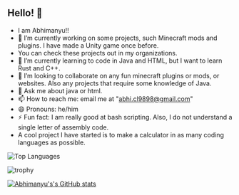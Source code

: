 ## Hello! 👋


<!-- **d2crashout/d2crashout** is a ✨ _special_ ✨ repository because its `README.md` (this file) appears on your GitHub profile. -->

- I am Abhimanyu!!
- 🔭 I’m currently working on some projects, such  Minecraft mods and plugins. I have made a Unity game once before.
- You can check these projects out in my organizations.
- 🌱 I’m currently learning to code in Java and HTML, but I want to learn Rust and C++.
- 👯 I’m looking to collaborate on any fun minecraft plugins or mods, or websites. Also any projects that require some knowledge of Java.
- 💬 Ask me about java or html.
- 📫 How to reach me: email me at "abhi.cl9898@gmail.com"
- 😄 Pronouns: he/him
- ⚡ Fun fact: I am really good at bash scripting. Also, I do not understand a single letter of assembly code.
- A cool project I have started is to make a calculator in as many coding languages as possible.

![Top Languages](https://github-readme-stats.vercel.app/api/top-langs/?username=d2crashout&layout=compact&langs_count=10&theme=github_dark&locale=en&hide_border=true)

![trophy](https://github-profile-trophy.vercel.app/?username=d2crashout&column=4&no-frame=true&margin-w=3&margin-h=3&theme=darkhub&title=-Stars,-Followers,-Experience,-Reviews)

[![Abhimanyu's's GitHub stats](https://github-readme-stats.vercel.app/api?username=d2crashout)](https://github.com/anuraghazra/github-readme-stats)
